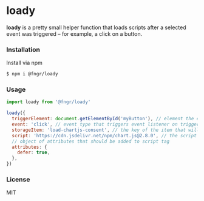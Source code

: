 # loady

**loady** is a pretty small helper function that loads scripts after a selected event was triggered – for example, a
click on a button.

### Installation

Install via npm

```bash
$ npm i @fngr/loady
```

### Usage

```javascript
import loady from '@fngr/loady'

loady({
  triggerElement: document.getElementById('myButton'), // element the eventlistener will be added to, must be DOMElement
  event: 'click', // event type that triggers event listener on triggerElement
  storageItem: 'load-chartjs-consent', // the key of the item that will be placed in localStorage to determine consent
  script: 'https://cdn.jsdelivr.net/npm/chart.js@2.8.0', // the script url to load
  // object of attributes that should be added to script tag
  attributes: {
    defer: true,
  },
})
```

### License

MIT
